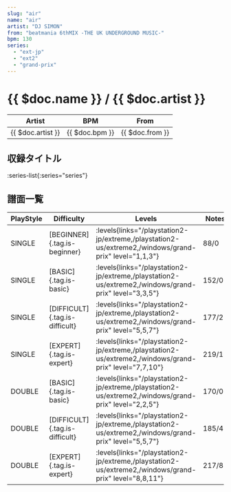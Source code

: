 ```yaml
---
slug: "air"
name: "air"
artist: "DJ SIMON"
from: "beatmania 6thMIX -THE UK UNDERGROUND MUSIC-"
bpm: 130
series:
  - "ext-jp"
  - "ext2"
  - "grand-prix"
---
```


# {{ $doc.name }} / {{ $doc.artist }}

|Artist|BPM|From|
|------|---|----|
|{{ $doc.artist }}|{{ $doc.bpm }}|{{ $doc.from }}|

## 収録タイトル

:series-list{:series="series"}

## 譜面一覧

|PlayStyle|Difficulty|Levels|Notes|Movie|
|---------|----------|------|-----|-----|
|SINGLE|[BEGINNER]{.tag.is-beginner}| :levels{links="/playstation2-jp/extreme,/playstation2-us/extreme2,/windows/grand-prix" level="1,1,3"}|88/0||
|SINGLE|[BASIC]{.tag.is-basic}| :levels{links="/playstation2-jp/extreme,/playstation2-us/extreme2,/windows/grand-prix" level="3,3,5"}|152/0||
|SINGLE|[DIFFICULT]{.tag.is-difficult}| :levels{links="/playstation2-jp/extreme,/playstation2-us/extreme2,/windows/grand-prix" level="5,5,7"}|177/2||
|SINGLE|[EXPERT]{.tag.is-expert}| :levels{links="/playstation2-jp/extreme,/playstation2-us/extreme2,/windows/grand-prix" level="7,7,10"}|219/10||
|DOUBLE|[BASIC]{.tag.is-basic}| :levels{links="/playstation2-jp/extreme,/playstation2-us/extreme2,/windows/grand-prix" level="2,2,5"}|170/0||
|DOUBLE|[DIFFICULT]{.tag.is-difficult}| :levels{links="/playstation2-jp/extreme,/playstation2-us/extreme2,/windows/grand-prix" level="5,5,7"}|185/4||
|DOUBLE|[EXPERT]{.tag.is-expert}| :levels{links="/playstation2-jp/extreme,/playstation2-us/extreme2,/windows/grand-prix" level="8,8,11"}|217/8||
